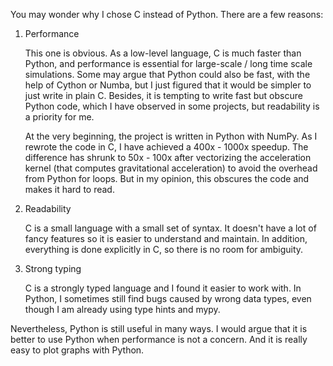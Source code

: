 You may wonder why I chose C instead of Python. There are a few reasons:

1. Performance

    This one is obvious. As a low-level language, C is much faster than Python, and performance
    is essential for large-scale / long time scale simulations. Some may argue that Python could
    also be fast, with the help of Cython or Numba, but I just figured that it would be simpler
    to just write in plain C. Besides, it is tempting to write fast but obscure Python code, which
    I have observed in some projects, but readability is a priority for me.

    At the very beginning, the project is written in Python with NumPy. As I rewrote the code
    in C, I have achieved a 400x - 1000x speedup. The difference has shrunk to 50x - 100x after 
    vectorizing the acceleration kernel (that computes gravitational acceleration) to avoid the
    overhead from Python for loops. But in my opinion, this obscures the code and makes it hard to read.

2. Readability

    C is a small language with a small set of syntax. It doesn't have a lot of fancy
    features so it is easier to understand and maintain. In addition, everything is done
    explicitly in C, so there is no room for ambiguity.
    
3. Strong typing

    C is a strongly typed language and I found it easier to work with. In Python, I sometimes 
    still find bugs caused by wrong data types, even though I am already using type hints and
    mypy.

Nevertheless, Python is still useful in many ways. I would argue that it is better to use Python
when performance is not a concern. And it is really easy to plot graphs with Python.